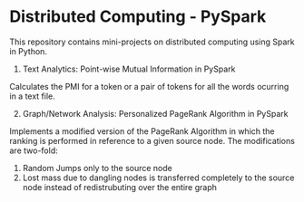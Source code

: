 # Distributed Computing - PySpark

This repository contains mini-projects on distributed computing using Spark in Python.

1. Text Analytics: Point-wise Mutual Information in PySpark

Calculates the PMI for a token or a pair of tokens for all the words ocurring in a text file.

2. Graph/Network Analysis: Personalized PageRank Algorithm in PySpark

Implements a modified version of the PageRank Algorithm in which the ranking is performed in reference to a given source node. The modifications are two-fold:
1. Random Jumps only to the source node
2. Lost mass due to dangling nodes is transferred completely to the source node instead of redistrubuting over the entire graph
